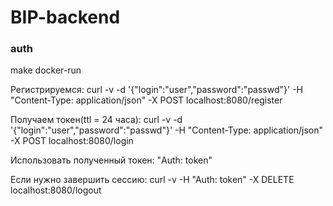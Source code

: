# BIP-backend

### auth

make docker-run

Регистрируемся: curl -v -d '{"login":"user","password":"passwd"}' -H "Content-Type: application/json" -X POST localhost:8080/register

Получаем токен(ttl = 24 часа): curl -v -d '{"login":"user","password":"passwd"}' -H "Content-Type: application/json" -X POST localhost:8080/login

Использовать полученный токен: "Auth: token" 

Если нужно завершить сессию: curl -v -H "Auth: token" -X DELETE localhost:8080/logout

